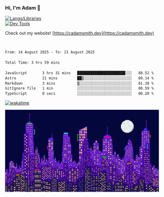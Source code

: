 ### Hi, I'm Adam 👋

[![Langs/Libraries](https://skillicons.dev/icons?i=cs,dotnet,js,css,html,sass,ts,jquery,bootstrap)](https://skillicons.dev)
<br/>
[![Dev Tools](https://skillicons.dev/icons?i=git,github,githubactions,visualstudio)](https://skillicons.dev)

Check out my website! [https://cadamsmith.dev](https://cadamsmith.dev)

<br/>

<!--START_SECTION:waka-->

```txt
From: 14 August 2025 - To: 21 August 2025

Total Time: 3 hrs 59 mins

JavaScript       3 hrs 31 mins   ██████████████████████░░░   88.52 %
Astro            21 mins         ██▒░░░░░░░░░░░░░░░░░░░░░░   09.14 %
Markdown         3 mins          ▒░░░░░░░░░░░░░░░░░░░░░░░░   01.38 %
GitIgnore file   1 min           ░░░░░░░░░░░░░░░░░░░░░░░░░   00.59 %
TypeScript       0 secs          ░░░░░░░░░░░░░░░░░░░░░░░░░   00.20 %
```

<!--END_SECTION:waka-->

[![wakatime](https://wakatime.com/badge/user/2234bda2-efd3-47c5-8724-79108edfe9aa.svg)](https://wakatime.com/@2234bda2-efd3-47c5-8724-79108edfe9aa)

![Pixelated city at night](./media/city.gif)
